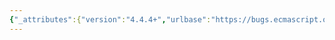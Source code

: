 ```yaml
---
{"_attributes":{"version":"4.4.4+","urlbase":"https://bugs.ecmascript.org/","maintainer":"dherman@mozilla.com"},"bug":{"bug_id":816,"creation_ts":"2012-10-24 22:29:00 -0700","short_desc":"13.2: \"Indexed Binding Initialisation for BindingIdentifier\"","delta_ts":"2012-10-26 15:34:21 -0700","product":"Draft for 6th Edition","component":"editorial issue","version":"Rev 10: September 27, 2012 Draft","rep_platform":"All","op_sys":"All","bug_status":"RESOLVED","resolution":"FIXED","priority":"Normal","bug_severity":"normal","everconfirmed":true,"reporter":{"uid":"jmdyck","name":"Michael Dyck"},"assigned_to":{"uid":"allen","name":"Allen Wirfs-Brock"},"long_desc":[{"commentid":2034,"comment_count":0,"who":{"uid":"jmdyck","name":"Michael Dyck"},"bug_when":"2012-10-24 22:29:12 -0700","thetext":"In 13.2 \"Arrow Function Definitions\",\nunder \"Runtime Semantics: Binding Initialisation\",\nrule 1 step 1 says:\n    Return the result of performing Indexed Binding Initialisation for\n    BindingIdentifier using value, 0, and environment as the arguments.\n\nbut Indexed Binding Initialisation isn't defined on BindingIdentifier.\n\nDelete \"Indexed\" and \"0,\" ?"},{"commentid":2040,"comment_count":1,"who":{"uid":"allen","name":"Allen Wirfs-Brock"},"bug_when":"2012-10-25 14:39:16 -0700","thetext":"corrected in rev 11 editor's draft"},{"commentid":2147,"comment_count":2,"who":{"uid":"allen","name":"Allen Wirfs-Brock"},"bug_when":"2012-10-26 15:34:21 -0700","thetext":"in October 26, 2012 release draft"}]}}
---
```

